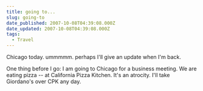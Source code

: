```yaml
---
title: going to...
slug: going-to
date_published: 2007-10-08T04:39:08.000Z
date_updated: 2007-10-08T04:39:08.000Z
tags:
  - Travel
---
```


Chicago today. ummmmm. perhaps I'll give an update when I'm back.

One thing before I go: I am going to Chicago for a business meeting. We are eating pizza -- at California Pizza Kitchen. It's an atrocity. I'll take Giordano's over CPK any day.
